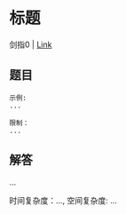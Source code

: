 # 标题
剑指0 | [Link](http)

## 题目

```
示例:
...

限制：
...
```

## 解答
...

时间复杂度：..., 空间复杂度: ...
```python

```